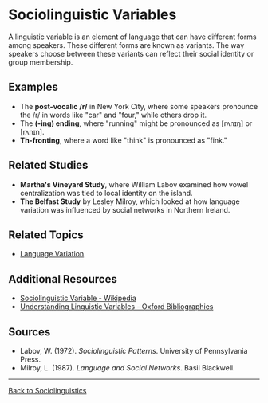# Sociolinguistic Variables

A linguistic variable is an element of language that can have different forms among speakers. These different forms are known as variants. The way speakers choose between these variants can reflect their social identity or group membership.

## Examples

- The **post-vocalic /r/** in New York City, where some speakers pronounce the /r/ in words like "car" and "four," while others drop it.
- The **(-ing) ending**, where "running" might be pronounced as [rʌnɪŋ] or [rʌnɪn].
- **Th-fronting**, where a word like "think" is pronounced as "fink."

## Related Studies

- **Martha's Vineyard Study**, where William Labov examined how vowel centralization was tied to local identity on the island.
- **The Belfast Study** by Lesley Milroy, which looked at how language variation was influenced by social networks in Northern Ireland.

## Related Topics

- [Language Variation](../Language-Variation/README.md)

## Additional Resources

- [Sociolinguistic Variable - Wikipedia](https://en.wikipedia.org/wiki/Sociolinguistic_variable)
- [Understanding Linguistic Variables - Oxford Bibliographies](https://www.oxfordbibliographies.com/view/document/obo-9780199772810/obo-9780199772810-0056.xml)

## Sources

- Labov, W. (1972). *Sociolinguistic Patterns*. University of Pennsylvania Press.
- Milroy, L. (1987). *Language and Social Networks*. Basil Blackwell.

---

[Back to Sociolinguistics](../README.md)
